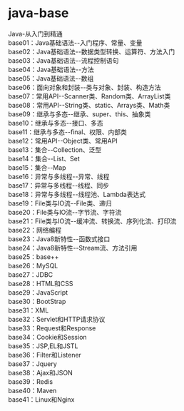 # java-base
Java-从入门到精通       
base01：Java基础语法--入门程序、常量、变量       
base02：Java基础语法--数据类型转换、运算符、方法入门      
base03：Java基础语法--流程控制语句       
base04：Java基础语法--方法      
base05：Java基础语法--数组       
base06：面向对象和封装--类与对象、封装、构造方法        
base07：常用API--Scanner类、Random类、ArrayList类        
base08：常用API--String类、static、Arrays类、Math类           
base09：继承与多态--继承、super、this、抽象类          
base10：继承与多态--接口、多态                
base11：继承与多态--final、权限、内部类                
base12：常用API--Object类、常用API                
base13：集合--Collection、泛型                
base14：集合--List、Set                
base15：集合--Map                
base16：异常与多线程--异常、线程                
base17：异常与多线程--线程、同步                
base18：异常与多线程--线程池、Lambda表达式                
base19：File类与IO流--File类、递归                
base20：File类与IO流--字节流、字符流                
base21：File类与IO流--缓冲流、转换流、序列化流、打印流                
base22：网络编程                
base23：Java8新特性--函数式接口                
base24：Java8新特性--Stream流、方法引用                
base25：base++           
base26：MySQL           
base27：JDBC           
base28：HTML和CSS           
base29：JavaScript           
base30：BootStrap           
base31：XML           
base32：Servlet和HTTP请求协议          
base33：Request和Response           
base34：Cookie和Session           
base35：JSP,EL和JSTL           
base36：Filter和Listener           
base37：Jquery           
base38：Ajax和JSON           
base39：Redis           
base40：Maven           
base41：Linux和Nginx                               
     
                
